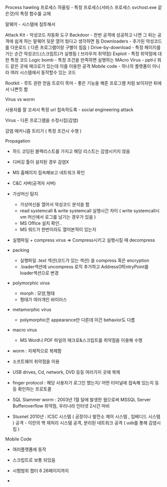 Process hawling 프로세스 하울링 - 특정 프로세스(서비스 프로세스 svchost.exe 같은것)의 특정 함수를 교체

말웨어 - 시스템에 침투해서 

Attack Kit - 악성코드 자동화 도구
Backdoor - 한번 공격에 성공하고 나면 그 뒤는 공격에 쉽게 하는 말웨어 뒷문 열어 뒀다고 생각하면 됨
Downloaders - 추가된 악성코드를 다운로드 ( 다른 프로그램이랑 구별이 힘듬 )
Drive-by-download - 특정 페이지를 가는 순간 악성코드(스크립트)가 실행됨 ( 브라우저 취약점)
Exploit - 특정 취약점에 대한 특정 코드
Logic bomb - 특정 조건을 만족하면 실행하는
MAcro Virus - ppt나 워드 같은 곳에 매크로가 있는데 이를 이용한 공격
Mobile code - 하나의 플랫폼이 아니라 여러 시스템에서 동작할수 있는 코드

Rootkit - 루트 권한 얻음
트로이 목마 - 좋은 기능을 해준 프로그램 처럼 보이지만 뒤에서 나쁜짓 함

Virus vs worm

사용자를 잘 꼬셔서 특정 url 접속하도록 - social engineering attack

Virus - 다른 프로그램을 수정시킴(감염)

감염 매커니즘
트리거 ( 특정 조건시 수행 )

Propagation
- 하드 코딩된 블랙리스트를 가지고 해당 리스트는 감염시키지 않음
- 디버깅 툴이 설치된 경우 감염X
- MS 홈페이지 접속해보고 네트워크 확인
- C&C 서버(공격자 서버)
- 가상머신 탐지
    - 가상머신을 열어서 악성코드 분석을 함
    - read systemcall & write systemcall 실행시간 차이 ( write systemcall시 vm 머신에서 로그를 남기는 경우가 있음 )
    - MS Office 설치 확인..
    - MS 워드가 한번이라도 열어본적이 있는지
- 실행파일 + compress virus => Compress시키고 실행시킬 때 decompress
- packing
    - 실행파일 .text 섹션(코드가 있는 섹션) 을 compress 혹은 encryption
    - .loader섹션에 uncompress 로직 추가하고 AddressOfEntryPoint를 loader섹션으로 변경

- polymorphic virus
    - morph : 모양,형태
    - 형태가 여러개인 바이러스
- metamorphic virus
    - polymorphic은 appearance만 다른데 이건 behavior도 다름
- macro virus
    - MS Word나 PDF 파일의 매크로&스크립트를 취약점을 이용해 수행


- worm : 자체적으로 복제함
- 소프트웨어 취약점을 이용
- USB drives, Cd, network, DVD 등등 여러가지 곳에 복제

- finger protocol : 해당 사용자가 로그인 했는지/ 어떤 터미널에 접속해 있는지 등등 확인하는 프로토콜
- SQL Slammer worm : 2003년 1월 달에 발생한 웜으로써 MSSQL Server Bufferoverflow 취약점, 우리나라 인터넷 2시간 마비

- Stuxnet 2010년 : ICSC 시스템 ( 공장이나 발전소 제어 시스템 , 임베디드 시스템 ) 공격 - 이란의 핵 재처리 시스템 공격, 분리된 네트워크 공격 ( usb를 통해 감염시킴 )


Mobile Code
- 여러플랫폼에 동작
- 스크립트로 보통 되있음

- 시험범위 챕터 6 26페이지까지
- 